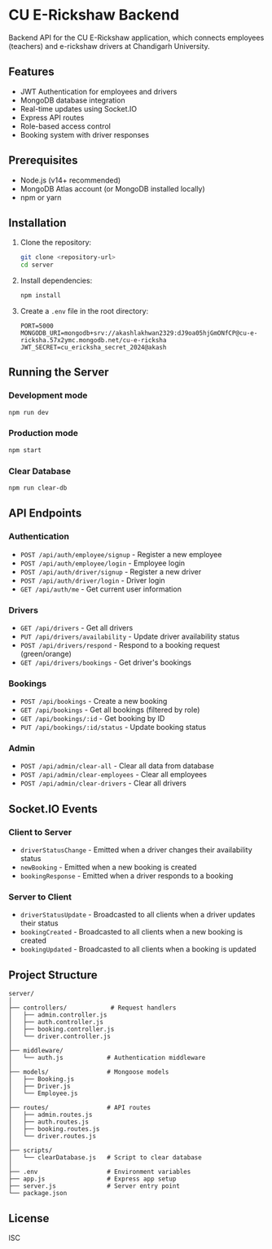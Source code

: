
# CU E-Rickshaw Backend

Backend API for the CU E-Rickshaw application, which connects employees (teachers) and e-rickshaw drivers at Chandigarh University.

## Features

- JWT Authentication for employees and drivers
- MongoDB database integration
- Real-time updates using Socket.IO
- Express API routes
- Role-based access control
- Booking system with driver responses

## Prerequisites

- Node.js (v14+ recommended)
- MongoDB Atlas account (or MongoDB installed locally)
- npm or yarn

## Installation

1. Clone the repository:
   ```bash
   git clone <repository-url>
   cd server
   ```

2. Install dependencies:
   ```bash
   npm install
   ```

3. Create a `.env` file in the root directory:
   ```
   PORT=5000
   MONGODB_URI=mongodb+srv://akashlakhwan2329:dJ9oa05hjGmONfCP@cu-e-ricksha.57x2ymc.mongodb.net/cu-e-ricksha
   JWT_SECRET=cu_ericksha_secret_2024@akash
   ```

## Running the Server

### Development mode
```bash
npm run dev
```

### Production mode
```bash
npm start
```

### Clear Database
```bash
npm run clear-db
```

## API Endpoints

### Authentication

- `POST /api/auth/employee/signup` - Register a new employee
- `POST /api/auth/employee/login` - Employee login
- `POST /api/auth/driver/signup` - Register a new driver
- `POST /api/auth/driver/login` - Driver login
- `GET /api/auth/me` - Get current user information

### Drivers

- `GET /api/drivers` - Get all drivers 
- `PUT /api/drivers/availability` - Update driver availability status
- `POST /api/drivers/respond` - Respond to a booking request (green/orange)
- `GET /api/drivers/bookings` - Get driver's bookings

### Bookings

- `POST /api/bookings` - Create a new booking
- `GET /api/bookings` - Get all bookings (filtered by role)
- `GET /api/bookings/:id` - Get booking by ID
- `PUT /api/bookings/:id/status` - Update booking status

### Admin

- `POST /api/admin/clear-all` - Clear all data from database
- `POST /api/admin/clear-employees` - Clear all employees
- `POST /api/admin/clear-drivers` - Clear all drivers

## Socket.IO Events

### Client to Server
- `driverStatusChange` - Emitted when a driver changes their availability status
- `newBooking` - Emitted when a new booking is created
- `bookingResponse` - Emitted when a driver responds to a booking

### Server to Client
- `driverStatusUpdate` - Broadcasted to all clients when a driver updates their status
- `bookingCreated` - Broadcasted to all clients when a new booking is created
- `bookingUpdated` - Broadcasted to all clients when a booking is updated

## Project Structure

```
server/
│
├── controllers/            # Request handlers
│   ├── admin.controller.js
│   ├── auth.controller.js
│   ├── booking.controller.js
│   └── driver.controller.js
│
├── middleware/
│   └── auth.js            # Authentication middleware
│
├── models/                # Mongoose models
│   ├── Booking.js
│   ├── Driver.js
│   └── Employee.js
│
├── routes/                # API routes
│   ├── admin.routes.js
│   ├── auth.routes.js
│   ├── booking.routes.js
│   └── driver.routes.js
│
├── scripts/
│   └── clearDatabase.js   # Script to clear database
│
├── .env                   # Environment variables
├── app.js                 # Express app setup
├── server.js              # Server entry point
└── package.json
```

## License

ISC
